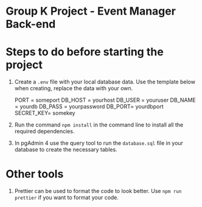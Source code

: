 # Group K Project - Event Manager Back-end

# Steps to do before starting the project

1. Create a `.env` file with your local database data. Use the template below when creating, replace the data with your own.

   PORT = someport
   DB_HOST = yourhost
   DB_USER = youruser
   DB_NAME = yourdb
   DB_PASS = yourpassword
   DB_PORT= yourdbport
   SECRET_KEY= somekey

2. Run the command `npm install` in the command line to install all the required dependencies.

3. In pgAdmin 4 use the query tool to run the `database.sql` file in your database to create the necessary tables.


# Other tools

1. Prettier can be used to format the code to look better. Use `npm run prettier` if you want to format your code.